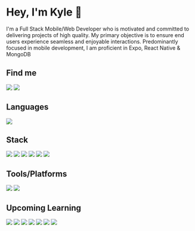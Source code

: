 # Hey, I'm Kyle 👋

I'm a Full Stack Mobile/Web Developer who is motivated and committed to delivering projects of high quality. My primary objective is to ensure end users experience seamless and enjoyable interactions. Predominantly focused in mobile development, I am proficient in Expo, React Native & MongoDB

## Find me

<a href="https://www.linkedin.com/in/kylemilburn/"><img src="https://img.shields.io/badge/LinkedIn-0077B5?style=for-the-badge&logo=linkedin&logoColor=white" /></a>
<a href="mailto:kyle.milburn67@gmail.com"><img src="https://img.shields.io/badge/Gmail-D14836?style=for-the-badge&logo=gmail&logoColor=white"></a>

<!-- <a><img src="https://img.shields.io/badge/Portfolio-1A1B1F?style=for-the-badge&logo=aboutdotme&logoColor=white"/></a> -->

## Languages

<img src="https://img.shields.io/badge/TypeScript-007ACC?style=for-the-badge&logo=typescript&logoColor=white" />

## Stack

<img src="https://img.shields.io/badge/React_Native-20232A?style=for-the-badge&logo=react&logoColor=61DAFB"/>
<img src="https://img.shields.io/badge/MongoDB-4EA94B?style=for-the-badge&logo=mongodb&logoColor=white"/>
<img src="https://img.shields.io/badge/Node.js-339933?style=for-the-badge&logo=nodedotjs&logoColor=white"/>
<img src="https://img.shields.io/badge/Express%20js-000000?style=for-the-badge&logo=express&logoColor=white"/>
<img src="https://img.shields.io/badge/React-20232A?style=for-the-badge&logo=react&logoColor=61DAFB" />
<img src="https://img.shields.io/badge/next%20js-000000?style=for-the-badge&logo=nextdotjs&logoColor=white"/>

## Tools/Platforms

<img src="https://img.shields.io/badge/Expo-1B1F23?style=for-the-badge&logo=expo&logoColor=white"/>
<img src="https://img.shields.io/badge/Vercel-000000?style=for-the-badge&logo=vercel&logoColor=white"/>

## Upcoming Learning

<img src="https://img.shields.io/badge/React_Native_Reanimated-1976D2?style=for-the-badge&logo=a&logoColor=white"/>
<img src="https://img.shields.io/badge/Amazon_AWS-FF9900?style=for-the-badge&logo=amazonaws&logoColor=white"/>
<img src="https://img.shields.io/badge/Docker-2CA5E0?style=for-the-badge&logo=docker&logoColor=white"/>
<img src="https://img.shields.io/badge/kubernetes-326ce5.svg?&style=for-the-badge&logo=kubernetes&logoColor=white" />
<img src="https://img.shields.io/badge/ThreeJs-black?style=for-the-badge&logo=three.js&logoColor=white"/>
<img src="https://img.shields.io/badge/Turborepo-EF4444?style=for-the-badge&logo=turborepo&logoColor=white"/>
<img src="https://img.shields.io/badge/Redux-593D88?style=for-the-badge&logo=redux&logoColor=white"/>
